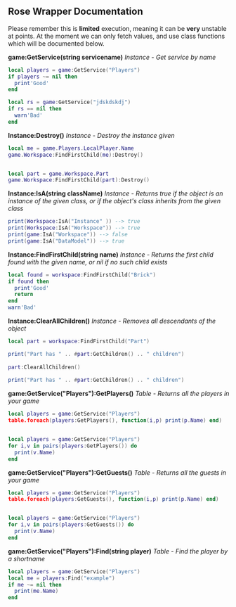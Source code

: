 ## Rose Wrapper Documentation

Please remember this is __limited__ execution, meaning it can be **very** unstable at points.
At the moment we can only fetch values, and use class functions which will be documented below.

__game:GetService(string servicename)__
_Instance - Get service by name_
```lua
local players = game:GetService("Players")
if players ~= nil then
  print'Good'
end

local rs = game:GetService("jdskdskdj")
if rs == nil then
  warn'Bad'
end
```

__Instance:Destroy()__
_Instance - Destroy the instance given_
```lua
local me = game.Players.LocalPlayer.Name
game.Workspace:FindFirstChild(me):Destroy()


local part = game.Workspace.Part
game.Workspace:FindFirstChild(part):Destroy()
```

__Instance:IsA(string className)__
_Instance - Returns true if the object is an instance of the given class, or if the object's class inherits from the given class_
```lua
print(Workspace:IsA("Instance" )) --> true
print(Workspace:IsA("Workspace")) --> true
print(game:IsA("Workspace")) --> false
print(game:IsA("DataModel")) --> true
```

__Instance:FindFirstChild(string name)__
_Instance - Returns the first child found with the given name, or nil if no such child exists_
```lua
local found = workspace:FindFirstChild("Brick")
if found then 
  print'Good'
  return
end
warn'Bad'
```


__Instance:ClearAllChildren()__
_Instance - Removes all descendants of the object_
```lua
local part = workspace:FindFirstChild("Part")

print("Part has " .. #part:GetChildren() .. " children")
 
part:ClearAllChildren()
 
print("Part has " .. #part:GetChildren() .. " children")
```

__game:GetService("Players"):GetPlayers()__
_Table - Returns all the players in your game_
```lua
local players = game:GetService("Players")
table.foreach(players:GetPlayers(), function(i,p) print(p.Name) end)


local players = game:GetService("Players")
for i,v in pairs(players:GetPlayers()) do
  print(v.Name)
end
```

__game:GetService("Players"):GetGuests()__
_Table - Returns all the guests in your game_
```lua
local players = game:GetService("Players")
table.foreach(players:GetGuests(), function(i,p) print(p.Name) end)


local players = game:GetService("Players")
for i,v in pairs(players:GetGuests()) do
  print(v.Name)
end
```

__game:GetService("Players"):Find(string player)__
_Table - Find the player by a shortname_
```lua
local players = game:GetService("Players")
local me = players:Find("example")
if me ~= nil then
  print(me.Name)
end
```
